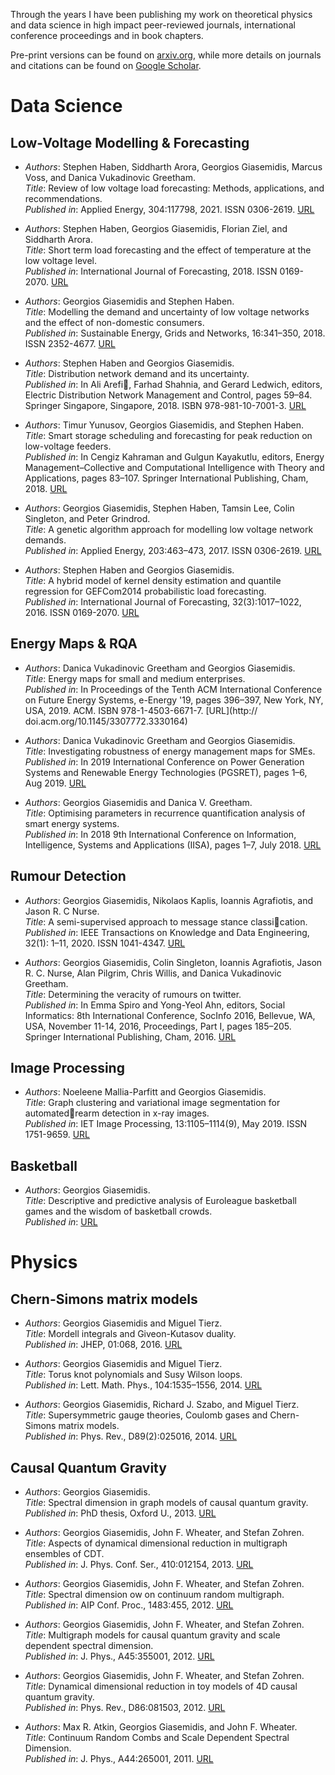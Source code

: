 Through the years I have been publishing my work on theoretical physics and data science in high impact peer-reviewed journals, international conference proceedings and in book chapters.

Pre-print versions can be found on [arxiv.org](https://arxiv.org/search/?searchtype=author&query=Giasemidis%2C+G), while more details on journals and citations can be found on [Google Scholar](https://scholar.google.co.uk/citations?user=vVyWiE8AAAAJ).

# Data Science

## Low-Voltage Modelling & Forecasting
  * *Authors*: Stephen Haben, Siddharth Arora, Georgios Giasemidis, Marcus Voss, and Danica Vukadinovic Greetham.  
    *Title*: Review of low voltage load forecasting: Methods, applications, and recommendations.  
    *Published in*: Applied Energy, 304:117798, 2021. ISSN 0306-2619. [URL](https://www.sciencedirect.com/science/article/pii/S0306261921011326)

  * *Authors*: Stephen Haben, Georgios Giasemidis, Florian Ziel, and Siddharth Arora.  
    *Title*: Short term load forecasting and the effect of temperature at the low voltage level.  
    *Published in*: International Journal of Forecasting, 2018. ISSN 0169-2070. [URL](http://www.sciencedirect.com/science/article/pii/S0169207018301870)

  * *Authors*: Georgios Giasemidis and Stephen Haben.  
    *Title*: Modelling the demand and uncertainty of low voltage networks and the effect of non-domestic consumers.  
    *Published in*: Sustainable Energy, Grids and Networks, 16:341–350, 2018. ISSN 2352-4677. [URL](http://www.sciencedirect.com/science/article/pii/S2352467718301188)

  * *Authors*: Stephen Haben and Georgios Giasemidis.  
    *Title*: Distribution network demand and its uncertainty.  
    *Published in*: In Ali Arefi, Farhad Shahnia, and Gerard Ledwich, editors, Electric Distribution Network Management and Control, pages 59–84. Springer Singapore, Singapore, 2018. ISBN 978-981-10-7001-3. [URL](https://doi.org/10.1007/978-981-10-7001-3_3)

  * *Authors*: Timur Yunusov, Georgios Giasemidis, and Stephen Haben.  
    *Title*: Smart storage scheduling and forecasting for peak reduction on low-voltage feeders.  
    *Published in*: In Cengiz Kahraman and Gulgun Kayakutlu, editors, Energy Management–Collective and Computational Intelligence with Theory and Applications, pages 83–107. Springer International Publishing, Cham, 2018. [URL](https://doi.org/10.1007/978-3-319-75690-5_5)

  * *Authors*: Georgios Giasemidis, Stephen Haben, Tamsin Lee, Colin Singleton, and Peter Grindrod.  
    *Title*: A genetic algorithm approach for modelling low voltage network demands.  
    *Published in*: Applied Energy, 203:463–473, 2017. ISSN 0306-2619. [URL](http://www.sciencedirect.com/science/article/pii/S0306261917308085)

  * *Authors*: Stephen Haben and Georgios Giasemidis.  
    *Title*: A hybrid model of kernel density estimation and quantile regression for GEFCom2014 probabilistic load forecasting.  
    *Published in*: International Journal of Forecasting, 32(3):1017–1022, 2016. ISSN 0169-2070. [URL](http://www.sciencedirect.com/science/article/pii/S0169207015001399)

## Energy Maps & RQA

  * *Authors*: Danica Vukadinovic Greetham and Georgios Giasemidis.  
    *Title*: Energy maps for small and medium enterprises.  
    *Published in*: In Proceedings of the Tenth ACM International Conference on Future Energy Systems, e-Energy '19, pages 396–397, New York, NY, USA, 2019. ACM. ISBN 978-1-4503-6671-7. [URL](http:// doi.acm.org/10.1145/3307772.3330164)

  * *Authors*: Danica Vukadinovic Greetham and Georgios Giasemidis.  
    *Title*: Investigating robustness of energy management maps for SMEs.  
    *Published in*: In 2019 International Conference on Power Generation Systems and Renewable Energy Technologies (PGSRET), pages 1–6, Aug 2019. [URL](https://ieeexplore.ieee.org/document/8882675)

  * *Authors*: Georgios Giasemidis and Danica V. Greetham.  
    *Title*: Optimising parameters in recurrence quantification analysis of smart energy systems.  
    *Published in*: In 2018 9th International Conference on Information, Intelligence, Systems and Applications (IISA), pages 1–7, July 2018. [URL](https://ieeexplore.ieee.org/document/8633648)

## Rumour Detection
  * *Authors*: Georgios Giasemidis, Nikolaos Kaplis, Ioannis Agrafiotis, and Jason R. C Nurse.  
    *Title*: A semi-supervised approach to message stance classication.  
    *Published in*: IEEE Transactions on Knowledge and Data Engineering, 32(1): 1–11, 2020. ISSN 1041-4347. [URL](https://ieeexplore.ieee.org/document/8528884)

  * *Authors*: Georgios Giasemidis, Colin Singleton, Ioannis Agrafiotis, Jason R. C. Nurse, Alan Pilgrim, Chris Willis, and Danica Vukadinovic Greetham.  
    *Title*: Determining the veracity of rumours on twitter.  
    *Published in*: In Emma Spiro and Yong-Yeol Ahn, editors, Social Informatics: 8th International Conference, SocInfo 2016, Bellevue, WA, USA, November 11-14, 2016, Proceedings, Part I, pages 185–205. Springer International Publishing, Cham, 2016. [URL](https://link.springer.com/chapter/10.1007%2F978-3-319-47880-7_12)

## Image Processing

  * *Authors*: Noeleene Mallia-Parfitt and Georgios Giasemidis.  
    *Title*: Graph clustering and variational image segmentation for automatedrearm detection in x-ray images.  
    *Published in*: IET Image Processing, 13:1105–1114(9), May 2019. ISSN 1751-9659. [URL](https://digital-library.theiet.org/content/journals/10.1049/iet-ipr.2018.5198)

## Basketball

  * *Authors*: Georgios Giasemidis.  
    *Title*: Descriptive and predictive analysis of Euroleague basketball games and the wisdom of basketball crowds.  
    *Published in*: [URL](https://arxiv.org/abs/2002.08465)

# Physics

## Chern-Simons matrix models

  * *Authors*: Georgios Giasemidis and Miguel Tierz.  
    *Title*: Mordell integrals and Giveon-Kutasov duality.  
    *Published in*: JHEP, 01:068, 2016. [URL](http://dx.doi.org/10.1007/JHEP01(2016)068)

  * *Authors*: Georgios Giasemidis and Miguel Tierz.  
    *Title*: Torus knot polynomials and Susy Wilson loops.  
    *Published in*: Lett. Math. Phys., 104:1535–1556, 2014. [URL](http://dx.doi.org/10.1007/s11005-014-0724-z)

  * *Authors*: Georgios Giasemidis, Richard J. Szabo, and Miguel Tierz.  
    *Title*: Supersymmetric gauge theories, Coulomb gases and Chern-Simons matrix models.  
    *Published in*: Phys. Rev., D89(2):025016, 2014. [URL](http://dx.doi.org/10.1103/PhysRevD.89.025016)

## Causal Quantum Gravity
  * *Authors*: Georgios Giasemidis.  
    *Title*: Spectral dimension in graph models of causal quantum gravity.  
    *Published in*: PhD thesis, Oxford U., 2013. [URL](https://arxiv.org/abs/1310.8109)

  * *Authors*: Georgios Giasemidis, John F. Wheater, and Stefan Zohren.  
    *Title*: Aspects of dynamical dimensional reduction in multigraph ensembles of CDT.  
    *Published in*: J. Phys. Conf. Ser., 410:012154, 2013. [URL](http://dx.doi.org/10.1088/1742-6596/410/1/012154)

  * *Authors*: Georgios Giasemidis, John F. Wheater, and Stefan Zohren.  
    *Title*: Spectral dimension ow on continuum random multigraph.  
    *Published in*: AIP Conf. Proc., 1483:455, 2012. [URL](http://dx.doi.org/10.1063/1.4758993)

  * *Authors*: Georgios Giasemidis, John F. Wheater, and Stefan Zohren.  
    *Title*: Multigraph models for causal quantum gravity and scale dependent spectral dimension.  
    *Published in*: J. Phys., A45:355001, 2012. [URL](http://dx.doi.org/10.1088/1751-8113/45/35/355001)

  * *Authors*: Georgios Giasemidis, John F. Wheater, and Stefan Zohren.  
    *Title*: Dynamical dimensional reduction in toy models of 4D causal quantum gravity.  
    *Published in*: Phys. Rev., D86:081503, 2012. [URL](http://dx.doi.org/10.1103/PhysRevD.86.081503)

  * *Authors*: Max R. Atkin, Georgios Giasemidis, and John F. Wheater.  
    *Title*: Continuum Random Combs and Scale Dependent Spectral Dimension.  
    *Published in*: J. Phys., A44:265001, 2011. [URL](http://dx.doi.org/10.1088/1751-8113/44/26/265001)
